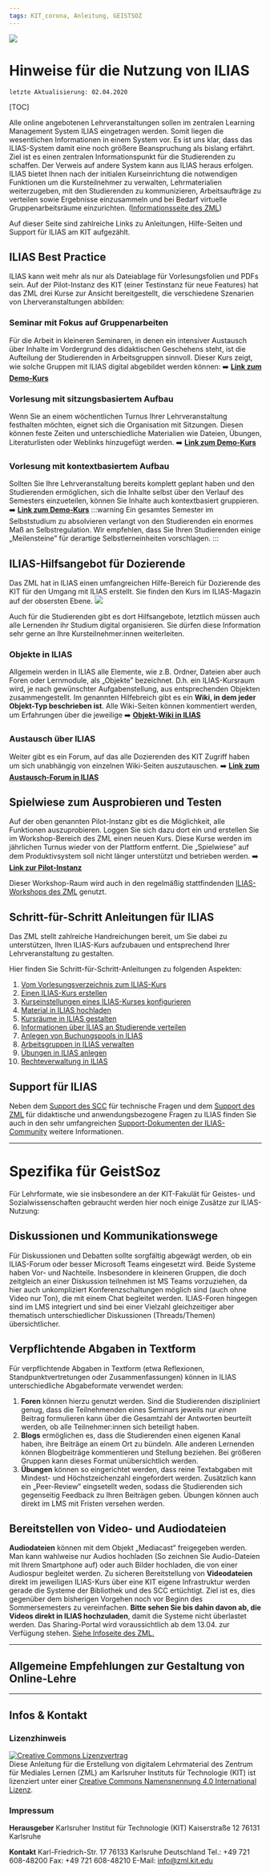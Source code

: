 ```yaml
---
tags: KIT_corona, Anleitung, GEISTSOZ
---
```

![](https://i.imgur.com/eAg9Fgb.png)

# Hinweise für die Nutzung von ILIAS
```
letzte Aktualisierung: 02.04.2020
```
[TOC]

Alle online angebotenen Lehrveranstaltungen sollen im zentralen Learning Management System ILIAS eingetragen werden. Somit liegen die wesentlichen Informationen in einem System vor. Es ist uns klar, dass das ILIAS-System damit eine noch größere Beanspruchung als bislang erfährt. Ziel ist es einen zentralen Informationspunkt für die Studierenden zu schaffen. Der Verweis auf andere System kann aus ILIAS heraus erfolgen.
ILIAS bietet Ihnen nach der initialen Kurseinrichtung die notwendigen Funktionen um die Kursteilnehmer zu verwalten, Lehrmaterialien weiterzugeben, mit den Studierenden zu kommunizieren, Arbeitsaufträge zu verteilen sowie Ergebnisse einzusammeln und bei Bedarf virtuelle Gruppenarbeitsräume einzurichten. ([Informationsseite des ZML](http://www.zml.kit.edu/corona-ilias-nutzung.php))

Auf dieser Seite sind zahlreiche Links zu Anleitungen, Hilfe-Seiten und Support für ILIAS am KIT aufgezählt. 

## ILIAS Best Practice
ILIAS kann weit mehr als nur als Dateiablage für Vorlesungsfolien und PDFs sein. Auf der Pilot-Instanz des KIT (einer Testinstanz für neue Features) hat das ZML drei Kurse zur Ansicht bereitgestellt, die verschiedene Szenarien von Lherveranstaltungen abbilden:


### Seminar mit Fokus auf Gruppenarbeiten
Für die Arbeit in kleineren Seminaren, in denen ein intensiver Austausch über Inhalte im Vordergrund des didaktischen Geschehens steht, ist die Aufteilung der Studierenden in Arbeitsgruppen sinnvoll. Dieser Kurs zeigt, wie solche Gruppen mit ILIAS digital abgebildet werden können:
➡️ **[Link zum Demo-Kurs](https://scc-ilias-plugins.scc.kit.edu/goto.php?target=crs_4884&client_id=pilot)**

### Vorlesung mit sitzungsbasiertem Aufbau
Wenn Sie an einem wöchentlichen Turnus Ihrer Lehrveranstaltung festhalten möchten, eignet sich die Organisation mit Sitzungen. Diesen können feste Zeiten und unterschiedliche Materialien wie Dateien, Übungen, Literaturlisten oder Weblinks hinzugefügt werden.
➡️ **[Link zum Demo-Kurs](https://scc-ilias-plugins.scc.kit.edu/goto.php?target=crs_3183&client_id=pilot)**

### Vorlesung mit kontextbasiertem Aufbau
Sollten Sie Ihre Lehrveranstaltung bereits komplett geplant haben und den Studierenden ermöglichen, sich die Inhalte selbst über den Verlauf des Semesters einzueteilen, können Sie Inhalte auch kontextbasiert gruppieren.
➡️ **[Link zum Demo-Kurs](https://scc-ilias-plugins.scc.kit.edu/goto.php?target=crs_4254&client_id=pilot)**
:::warning
Ein gesamtes Semester im Selbststudium zu absolvieren verlangt von den Studierenden ein enormes Maß an Selbstregulation. Wir empfehlen, dass Sie Ihren Studierenden einige „Meilensteine” für derartige Selbstlerneinheiten vorschlagen.
:::

## ILIAS-Hilfsangebot für Dozierende
Das ZML hat in ILIAS einen umfangreichen Hilfe-Bereich für Dozierende des KIT für den Umgang mit ILIAS erstellt. Sie finden den Kurs im ILIAS-Magazin auf der obsersten Ebene.
![](https://i.imgur.com/ec8kFTr.png)

Auch für die Studierenden gibt es dort Hilfsangebote, letztlich müssen auch alle Lernenden ihr Studium digital organisieren. Sie dürfen diese Information sehr gerne an Ihre Kursteilnehmer:innen weiterleiten.

### Objekte in ILIAS
Allgemein werden in ILIAS alle Elemente, wie z.B. Ordner, Dateien aber auch Foren oder Lernmodule, als „Objekte” bezeichnet. D.h. ein ILIAS-Kursraum wird, je nach gewünschter Aufgabenstellung, aus entsprechenden Objekten zusammengestellt.
Im genannten Hilfebreich gibt es ein **Wiki, in dem jeder Objekt-Typ beschrieben ist**. Alle Wiki-Seiten können kommentiert werden, um Erfahrungen über die jeweilige
➡️ **[Objekt-Wiki in ILIAS](https://ilias.studium.kit.edu/goto.php?target=wiki_1026904_Übersicht)**

### Austausch über ILIAS 
Weiter gibt es ein Forum, auf das alle Dozierenden des KIT Zugriff haben um sich unabhängig von einzelnen Wiki-Seiten auszutauschen.
➡️ **[Link zum Austausch-Forum in ILIAS](https://ilias.studium.kit.edu/ilias.php?ref_id=1099877&cmd=showThreads&cmdClass=ilrepositorygui&cmdNode=uf&baseClass=ilrepositorygui)**


## Spielwiese zum Ausprobieren und Testen
Auf der oben genannten Pilot-Instanz gibt es die Möglichkeit, alle Funktionen auszuprobieren. Loggen Sie sich dazu dort ein und erstellen Sie im Workshop-Bereich des ZML einen neuen Kurs. Diese Kurse werden im jährlichen Turnus wieder von der Plattform entfernt. Die „Spielwiese” auf dem Produktivsystem soll nicht länger unterstützt und betrieben werden.
➡️ **[Link zur Pilot-Instanz](https://scc-ilias-plugins.scc.kit.edu/goto.php?target=cat_5468&client_id=pilot)**

Dieser Workshop-Raum wird auch in den regelmäßig stattfindenden [ILIAS-Workshops des ZML](http://www.zml.kit.edu/workshops.php) genutzt.


## Schritt-für-Schritt Anleitungen für ILIAS
Das ZML stellt zahlreiche Handreichungen bereit, um Sie dabei zu unterstützen, Ihren ILIAS-Kurs aufzubauen und entsprechend Ihrer Lehrveranstaltung zu gestalten.

Hier finden Sie Schritt-für-Schritt-Anleitungen zu folgenden Aspekten:

1. [Vom Vorlesungsverzeichnis zum ILIAS-Kurs](https://s.kit.edu/ilias-veranstaltungsmanagement)
2. [Einen ILIAS-Kurs erstellen](https://s.kit.edu/ilias-kurserstellung)
3. [Kurseinstellungen eines ILIAS-Kurses konfigurieren](https://s.kit.edu/ilias-kurseinstellungen)
4. [Material in ILIAS hochladen](https://s.kit.edu/ilias-materialien-hochladen)
5. [Kursräume in ILIAS gestalten](https://s.kit.edu/ilias-kursraumgestaltung)
6. [Informationen über ILIAS an Studierende verteilen](https://s.kit.edu/ilias-informationsdistribution)
7. [Anlegen von Buchungspools in ILIAS](https://s.kit.edu/ilias-buchungspools)
8. [Arbeitsgruppen in ILIAS verwalten](https://s.kit.edu/ilias-gruppen-verwalten)
9. [Übungen in ILIAS anlegen](https://s.kit.edu/ilias-uebungen)
10. [Rechteverwaltung in ILIAS](https://s.kit.edu/ilias-rechteverwaltung)

## Support für ILIAS
Neben dem [Support des SCC](ilias@studium.kit.edu) für technische Fragen und dem [Support des ZML](elearning@studium.kit.edu) für didaktische und anwendungsbezogene Fragen zu ILIAS finden Sie auch in den sehr umfangreichen [Support-Dokumenten der ILIAS-Community](https://docu.ilias.de/goto_docu_lm_6022.html) weitere Informationen.

---

# Spezifika für GeistSoz
Für Lehrformate, wie sie insbesondere an der KIT-Fakulät für Geistes- und Sozialwissenschaften gebraucht werden hier noch einige Zusätze zur ILIAS-Nutzung:

## Diskussionen und Kommunikationswege
Für Diskussionen und Debatten sollte sorgfältig abgewägt werden, ob ein ILIAS-Forum oder besser Microsoft Teams eingesetzt wird. Beide Systeme haben Vor- und Nachteile. Insbesondere in kleineren Gruppen, die doch zeitgleich an einer Diskussion teilnehmen ist MS Teams vorzuziehen, da hier auch unkompliziert Konferenzschaltungen möglich sind (auch ohne Video nur Ton), die mit einem Chat begleitet werden. ILIAS-Foren hingegen sind im LMS integriert und sind bei einer Vielzahl gleichzeitiger aber thematisch unterschiedlicher Diskussionen (Threads/Themen) übersichtlicher.

## Verpflichtende Abgaben in Textform
Für verpflichtende Abgaben in Textform (etwa Reflexionen, Standpunktvertretungen oder Zusammenfassungen) können in ILIAS unterschiedliche Abgabeformate verwendet werden:
1. **Foren** können hierzu genutzt werden. Sind die Studierenden diszipliniert genug, dass die Teilnehmenden eines Seminars jeweils nur *einen* Beitrag formulieren kann über die Gesamtzahl der Antworten beurteilt werden, ob alle Teilnehmer:innen sich beteiligt haben.
2. **Blogs** ermöglichen es, dass die Studierenden einen eigenen Kanal haben, ihre Beiträge an einem Ort zu bündeln. Alle anderen Lernenden können Blogbeiträge kommentieren und Stellung beziehen. Bei größeren Gruppen kann dieses Format unübersichtlich werden.
3. **Übungen** können so eingerichtet werden, dass reine Textabgaben mit Mindest- und Höchstzeichenzahl eingefordert werden. Zusätzlich kann ein „Peer-Review” eingsetellt weden, sodass die Studierenden sich gegenseitig Feedback zu Ihren Beiträgen geben. Übungen können auch direkt im LMS mit Fristen versehen werden.

## Bereitstellen von Video- und Audiodateien
**Audiodateien** können mit dem Objekt „Mediacast” freigegeben werden. Man kann wahlweise nur Audios hochladen (So zeichnen Sie Audio-Dateien mit Ihrem Smartphone auf) oder auch Bilder hochladen, die von einer Audiospur begleitet werden.
Zu sicheren Bereitstellung von **Videodateien** direkt im jeweiligen ILIAS-Kurs über eine KIT eigene Infrastruktur werden gerade die Systeme der Bibliothek und des SCC ertüchtigt. Ziel ist es, dies gegenüber dem bisherigen Vorgehen noch vor Beginn des Sommersemesters zu vereinfachen. **Bitte sehen Sie bis dahin davon ab, die Videos direkt in ILIAS hochzuladen**, damit die Systeme nicht überlastet werden. Das Sharing-Portal wird voraussichtlich ab dem 13.04. zur Verfügung stehen. [Siehe Infoseite des ZML.](http://www.zml.kit.edu/corona-screenrecording.php)

---

## Allgemeine Empfehlungen zur Gestaltung von Online-Lehre

---
## Infos & Kontakt

### Lizenzhinweis
<a rel="license" href="http://creativecommons.org/licenses/by/4.0/"><img alt="Creative Commons Lizenzvertrag" style="border-width:0" src="https://i.creativecommons.org/l/by/4.0/88x31.png" /></a><br /><span xmlns:dct="http://purl.org/dc/terms/" property="dct:title">Diese Anleitung für die Erstellung von digitalem Lehrmaterial</span> des <span xmlns:cc="http://creativecommons.org/ns#" property="cc:attributionName">Zentrum für Mediales Lernen (ZML) am Karlsruher Instituts für Technologie (KIT)</span> ist lizenziert unter einer <a rel="license" href="http://creativecommons.org/licenses/by/4.0/">Creative Commons Namensnennung 4.0 International Lizenz</a>.

### Impressum

**Herausgeber**
Karlsruher Institut für Technologie (KIT)
Kaiserstraße 12
76131 Karlsruhe

**Kontakt**
Karl-Friedrich-Str. 17
76133 Karlsruhe
Deutschland
Tel.: +49 721 608-48200
Fax: +49 721 608-48210
E-Mail: info@zml.kit.edu
